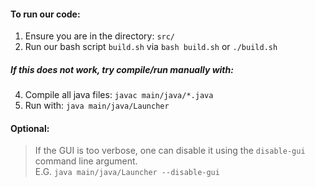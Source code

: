 #### To run our code:
1. Ensure you are in the directory: `src/`  
2. Run our bash script `build.sh` via `bash build.sh` or `./build.sh`

##### If this does not work, try compile/run manually with:
4. Compile all java files: `javac main/java/*.java`  
3. Run with: `java main/java/Launcher`  

#### Optional:
> If the GUI is too verbose, one can disable it using the `disable-gui` command line argument.  
> E.G. `java main/java/Launcher --disable-gui`
